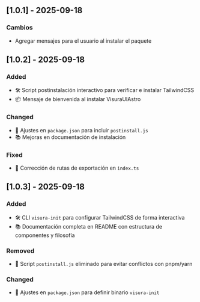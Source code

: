 ## [1.0.1] - 2025-09-18

### Cambios

- Agregar mensajes para el usuario al instalar el paquete

## [1.0.2] - 2025-09-18

### Added

- 🛠️ Script postinstalación interactivo para verificar e instalar TailwindCSS
- 📦 Mensaje de bienvenida al instalar VisuraUIAstro

### Changed

- 🔧 Ajustes en `package.json` para incluir `postinstall.js`
- 📚 Mejoras en documentación de instalación

### Fixed

- 🐛 Corrección de rutas de exportación en `index.ts`

## [1.0.3] - 2025-09-18

### Added

- 🛠️ CLI `visura-init` para configurar TailwindCSS de forma interactiva
- 📚 Documentación completa en README con estructura de componentes y filosofía

### Removed

- 🧹 Script `postinstall.js` eliminado para evitar conflictos con pnpm/yarn

### Changed

- 🔧 Ajustes en `package.json` para definir binario `visura-init`
